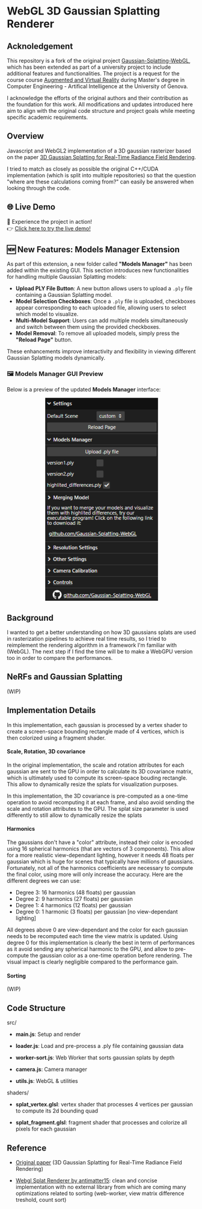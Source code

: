 # WebGL 3D Gaussian Splatting Renderer

## Acknoledgement

This repository is a fork of the original project [Gaussian-Splatting-WebGL](https://github.com/kishimisu/Gaussian-Splatting-WebGL), which has been extended as part of a university project to include additional features and functionalities. The project is a request for the course course [Augmented and Virtual Reality](https://corsi.unige.it/off.f/2023/ins/66562) during Master's degree in Computer Engineering - Artifical Intelligence at the University of Genova.

I acknowledge the efforts of the original authors and their contribution as the foundation for this work. All modifications and updates introduced here aim to align with the original code structure and project goals while meeting specific academic requirements.

## Overview

Javascript and WebGL2 implementation of a 3D gaussian rasterizer based on the paper [3D Gaussian Splatting
for Real-Time Radiance Field Rendering](https://repo-sam.inria.fr/fungraph/3d-gaussian-splatting/).

I tried to match as closely as possible the original C++/CUDA implementation (which is split into multiple repositories) so that the question "where are these calculations coming from?" can easily be answered when looking through the code.

## 🌐 Live Demo

🚀 Experience the project in action!  
👉 [Click here to try the live demo!](https://biaperass.github.io/Gaussian-Splatting-WebGL/)  

## 🆕 New Features: Models Manager Extension

As part of this extension, a new folder called **"Models Manager"** has been added within the existing GUI. This section introduces new functionalities for handling multiple Gaussian Splatting models:

- **Upload PLY File Button**: A new button allows users to upload a `.ply` file containing a Gaussian Splatting model.
- **Model Selection Checkboxes**: Once a `.ply` file is uploaded, checkboxes appear corresponding to each uploaded file, allowing users to select which model to visualize.
- **Multi-Model Support**: Users can add multiple models simultaneously and switch between them using the provided checkboxes.
- **Model Removal**: To remove all uploaded models, simply press the **"Reload Page"** button.

These enhancements improve interactivity and flexibility in viewing different Gaussian Splatting models dynamically.

### 🖼️ Models Manager GUI Preview

Below is a preview of the updated **Models Manager** interface:

<p align="center">
  <img src="./GUI.png" alt="Models Manager GUI" width="300">
</p>

## Background

I wanted to get a better understanding on how 3D gaussians splats are used in rasterization pipelines to achieve real time results, so I tried to reimplement the rendering algorithm in a framework I'm familiar with (WebGL).
The next step if I find the time will be to make a WebGPU version too in order to compare the performances.

## NeRFs and Gaussian Splatting

(WIP)

## Implementation Details

In this implementation, each gaussian is processed by a vertex shader to create a screen-space bounding rectangle made of 4 vertices, which is then colorized using a fragment shader.

#### Scale, Rotation, 3D covariance

In the original implementation, the scale and rotation attributes for each gaussian are sent to the GPU in order to calculate its 3D covariance matrix, which is ultimately used to compute its screen-space bouding rectangle. This allow to dynamically resize the splats for visualization purposes.

In this implementation, the 3D covariance is pre-computed as a one-time operation to avoid recomputing it at each frame, and also avoid sending the scale and rotation attributes to the GPU.
The splat size parameter is used differently to still allow to dynamically resize the splats 

#### Harmonics

The gaussians don't have a "color" attribute, instead their color is encoded using 16 spherical harmonics (that are vectors of 3 components). This allow for a more realistic view-dependant lighting, however it needs 48 floats per gaussian which is huge for scenes that typically have millions of gaussians.
Fortunately, not all of the harmonics coefficients are necessary to compute the final color, using more will only increase the accuracy. Here are the different degrees we can use:

- Degree 3: 16 harmonics (48 floats) per gaussian
- Degree 2: 9 harmonics (27 floats) per gaussian
- Degree 1: 4 harmonics (12 floats) per gaussian
- Degree 0: 1 harmonic (3 floats) per gaussian [no view-dependant lighting]

All degrees above 0 are view-dependant and the color for each gaussian needs to be recomputed each time the view matrix is updated.
Using degree 0 for this implementation is clearly the best in term of performances as it avoid sending any spherical harmonic to the GPU, and allow to pre-compute the gaussian color as a one-time operation before rendering.
The visual impact is clearly negligible compared to the performance gain.

#### Sorting

(WIP)

## Code Structure

src/
- **main.js**: Setup and render
- **loader.js**: Load and pre-process a .ply file containing gaussian data
- **worker-sort.js**: Web Worker that sorts gaussian splats by depth
- **camera.js**: Camera manager

- **utils.js**: WebGL & utilities

shaders/
- **splat_vertex.glsl**: vertex shader that processes 4 vertices per gaussian to compute its 2d bounding quad

- **splat_fragment.glsl**: fragment shader that processes and colorize all pixels for each gaussian

## Reference

- [Original paper](https://repo-sam.inria.fr/fungraph/3d-gaussian-splatting/) (3D Gaussian Splatting
for Real-Time Radiance Field Rendering)

- [Webgl Splat Renderer by antimatter15](https://github.com/antimatter15/splat): clean and concise implementation with no external library from which are coming many optimizations related to sorting (web-worker, view matrix difference treshold, count sort)
